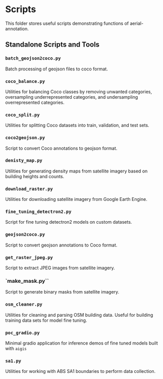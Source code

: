 # Scripts

This folder stores useful scripts demonstrating functions of aerial-annotation.


## Standalone Scripts and Tools

### `batch_geojson2coco.py`
Batch processing of geojson files to coco format.

### `coco_balance.py`
Utilities for balancing Coco classes by removing unwanted categories, oversampling underrepresented categories, and undersampling overrepresented categories.

### `coco_split.py`
Utilities for splitting Coco datasets into train, validation, and test sets.

### `coco2geojson.py`
Script to convert Coco annotations to geojson format.

### `denisty_map.py`
Utilities for generating density maps from satellite imagery based on building heights and counts.

### `download_raster.py`
Utilities for downloading satellite imagery from Google Earth Engine.

### `fine_tuning_detectron2.py`
Script for fine tuning detectron2 models on custom datasets.

### `geojson2coco.py`
Script to convert geojson annotations to Coco format.

### `get_raster_jpeg.py`
Script to extract JPEG images from satellite imagery.

### `make_mask.py``
Script to generate binary masks from satellite imagery.

### `osm_cleaner.py`
Utilities for cleaning and parsing OSM building data. Useful for building training data sets for model fine tuning.

### `poc_gradio.py` 
Minimal gradio application for inference demos of fine tuned models built with `aigis`

### `sa1.py` 
Utilities for working with ABS SA1 boundaries to perform data collection.
